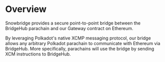 # Overview

Snowbridge provides a secure point-to-point bridge between the BridgeHub parachain and our Gateway contract on Ethereum.

By leveraging Polkadot's native XCMP messaging protocol, our bridge allows any arbitrary Polkadot parachain to communicate with Ethereum via BridgeHub. More specifically, parachains will use the bridge by sending XCM instructions to BridgeHub.

